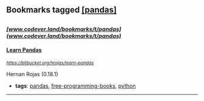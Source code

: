 ## Bookmarks tagged [[pandas]](https://www.codever.land/search?q=[pandas])

_<sup><sup>[www.codever.land/bookmarks/t/pandas](www.codever.land/bookmarks/t/pandas)</sup></sup>_
---
#### [Learn Pandas](https://bitbucket.org/hrojas/learn-pandas)
_<sup>https://bitbucket.org/hrojas/learn-pandas</sup>_

Hernan Rojas (0.18.1)
* **tags**: [pandas](../tagged/pandas.md), [free-programming-books](../tagged/free-programming-books.md), [python](../tagged/python.md)
---
